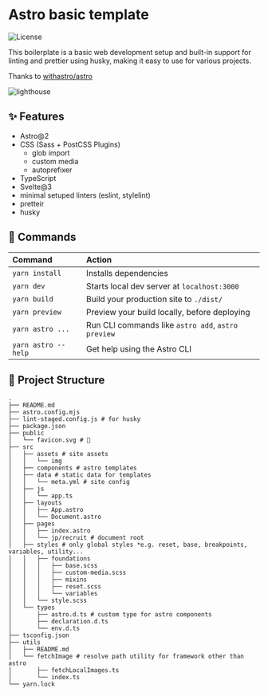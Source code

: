 # Astro basic template

![License](http://img.shields.io/badge/license-MIT-green.svg?style=flat)

This boilerplate is a basic web development setup and built-in support for linting and prettier using husky, making it easy to use for various projects.

Thanks to [withastro/astro](https://github.com/withastro/astro)

![lighthouse](https://user-images.githubusercontent.com/3760515/219935920-0b93b201-6f93-4416-8ab5-045b342e4499.png)

## ✨ Features

- Astro@2
- CSS (Sass + PostCSS Plugins)
  - glob import
  - custom media
  - autoprefixer
- TypeScript
- Svelte@3
- minimal setuped linters (eslint, stylelint)
- pretteir
- husky

## 🧞 Commands

| Command                | Action                                             |
| :--------------------- | :------------------------------------------------- |
| `yarn install`         | Installs dependencies                              |
| `yarn dev`             | Starts local dev server at `localhost:3000`        |
| `yarn build`           | Build your production site to `./dist/`            |
| `yarn preview`         | Preview your build locally, before deploying       |
| `yarn astro ...`       | Run CLI commands like `astro add`, `astro preview` |
| `yarn astro --help`    | Get help using the Astro CLI                       |

## 🚀 Project Structure

```shell
.
├── README.md
├── astro.config.mjs
├── lint-staged.config.js # for husky
├── package.json
├── public
│   └── favicon.svg # 🚀
├── src
│   ├── assets # site assets
│   │   └── img
│   ├── components # astro templates
│   ├── data # static data for templates
│   │   └── meta.yml # site config
│   ├── js
│   │   └── app.ts
│   ├── layouts
│   │   ├── App.astro
│   │   └── Document.astro
│   ├── pages
│   │   ├── index.astro
│   │   └── jp/recruit # document root
│   ├── styles # only global styles *e.g. reset, base, breakpoints, variables, utility...
│   │   ├── foundations
│   │   │   ├── base.scss
│   │   │   ├── custom-media.scss
│   │   │   ├── mixins
│   │   │   ├── reset.scss
│   │   │   └── variables
│   │   └── style.scss
│   └── types
│       ├── astro.d.ts # custom type for astro components
│       ├── declaration.d.ts
│       └── env.d.ts
├── tsconfig.json
├── utils
│   ├── README.md
│   └── fetchImage # resolve path utility for framework other than astro
│       ├── fetchLocalImages.ts
│       └── index.ts
└── yarn.lock
```

